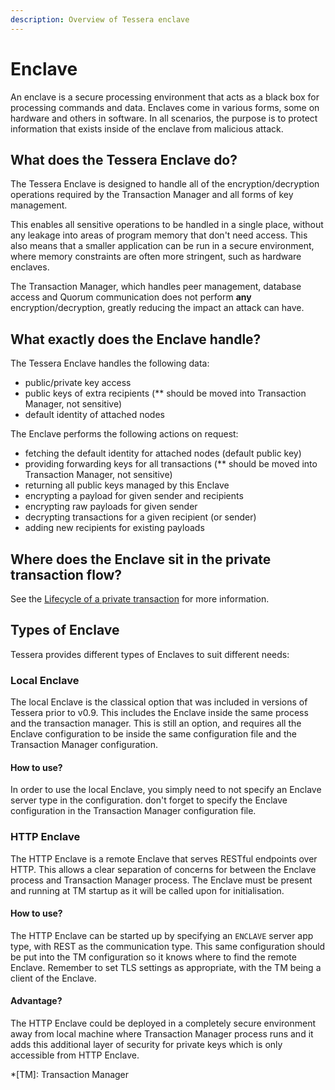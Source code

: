 ```yaml
---
description: Overview of Tessera enclave
---
```


# Enclave

An enclave is a secure processing environment that acts as a black box for processing commands and data.
Enclaves come in various forms, some on hardware and others in software. In all scenarios, the purpose
is to protect information that exists inside of the enclave from malicious attack.

## What does the Tessera Enclave do?

The Tessera Enclave is designed to handle all of the encryption/decryption operations required by the Transaction Manager and all forms of key management.

This enables all sensitive operations to be handled in a single place, without any leakage into areas of program memory that don't need access. This also means that a smaller application can be run in a secure environment, where memory constraints are often more stringent, such as hardware enclaves.

The Transaction Manager, which handles peer management, database access and Quorum communication does not perform **any** encryption/decryption, greatly reducing the impact an attack can have.

## What exactly does the Enclave handle?

The Tessera Enclave handles the following data:

- public/private key access
- public keys of extra recipients (** should be moved into Transaction Manager, not sensitive)
- default identity of attached nodes

The Enclave performs the following actions on request:

- fetching the default identity for attached nodes (default public key)
- providing forwarding keys for all transactions (** should be moved into Transaction Manager, not sensitive)
- returning all public keys managed by this Enclave
- encrypting a payload for given sender and recipients
- encrypting raw payloads for given sender
- decrypting transactions for a given recipient (or sender)
- adding new recipients for existing payloads

## Where does the Enclave sit in the private transaction flow?

See the [Lifecycle of a private transaction](https://docs.goquorum.consensys.net/Concepts/Privacy/PrivateTransactionLifecycle/) for more information.

## Types of Enclave

Tessera provides different types of Enclaves to suit different needs:

### Local Enclave

The local Enclave is the classical option that was included in versions of Tessera prior to v0.9. This includes the Enclave inside the same process and the transaction manager. This is still an option, and requires all the Enclave configuration to be inside the same configuration file and the Transaction Manager configuration.

#### How to use?

In order to use the local Enclave, you simply need to not specify an Enclave server type in the configuration. don't forget to specify the Enclave configuration in the Transaction Manager configuration file.

### HTTP Enclave

The HTTP Enclave is a remote Enclave that serves RESTful endpoints over HTTP. This allows a clear separation of concerns for between the Enclave process and Transaction Manager process. The Enclave must be present and running at TM startup as it will be called upon for initialisation.

#### How to use?

The HTTP Enclave can be started up by specifying an `ENCLAVE` server app type, with REST as the communication type. This same configuration should be put into the TM configuration so it knows where to find the remote Enclave. Remember to set TLS settings as appropriate, with the TM being a client of the Enclave.

#### Advantage?

The HTTP Enclave could be deployed in a completely secure environment away from local machine where Transaction Manager process runs and it adds this additional layer of security for private keys which is only accessible from HTTP Enclave.

*[TM]: Transaction Manager
